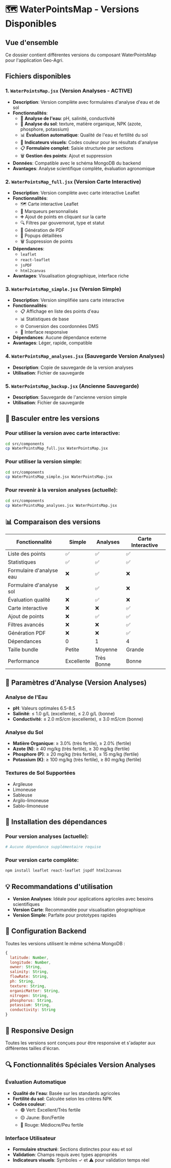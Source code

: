 # 🗺️ WaterPointsMap - Versions Disponibles

## Vue d'ensemble
Ce dossier contient différentes versions du composant WaterPointsMap pour l'application Geo-Agri.

## Fichiers disponibles

### 1. `WaterPointsMap.jsx` (Version Analyses - ACTIVE)
- **Description**: Version complète avec formulaires d'analyse d'eau et de sol
- **Fonctionnalités**:
  - 🧪 **Analyse de l'eau**: pH, salinité, conductivité
  - 🌱 **Analyse du sol**: texture, matière organique, NPK (azote, phosphore, potassium)
  - 📊 **Évaluation automatique**: Qualité de l'eau et fertilité du sol
  - 🎯 **Indicateurs visuels**: Codes couleur pour les résultats d'analyse
  - 📋 **Formulaire complet**: Saisie structurée par sections
  - 🗑️ **Gestion des points**: Ajout et suppression
- **Données**: Compatible avec le schéma MongoDB du backend
- **Avantages**: Analyse scientifique complète, évaluation agronomique

### 2. `WaterPointsMap_full.jsx` (Version Carte Interactive)
- **Description**: Version complète avec carte interactive Leaflet
- **Fonctionnalités**:
  - 🗺️ Carte interactive Leaflet
  - 📍 Marqueurs personnalisés
  - ➕ Ajout de points en cliquant sur la carte
  - 🔍 Filtres par gouvernorat, type et statut
  - 📄 Génération de PDF
  - 💬 Popups détaillées
  - 🗑️ Suppression de points
- **Dépendances**: 
  - `leaflet`
  - `react-leaflet`
  - `jsPDF`
  - `html2canvas`
- **Avantages**: Visualisation géographique, interface riche

### 3. `WaterPointsMap_simple.jsx` (Version Simple)
- **Description**: Version simplifiée sans carte interactive
- **Fonctionnalités**:
  - 📋 Affichage en liste des points d'eau
  - 📊 Statistiques de base
  - 🌐 Conversion des coordonnées DMS
  - 📱 Interface responsive
- **Dépendances**: Aucune dépendance externe
- **Avantages**: Léger, rapide, compatible

### 4. `WaterPointsMap_analyses.jsx` (Sauvegarde Version Analyses)
- **Description**: Copie de sauvegarde de la version analyses
- **Utilisation**: Fichier de sauvegarde

### 5. `WaterPointsMap_backup.jsx` (Ancienne Sauvegarde)
- **Description**: Sauvegarde de l'ancienne version simple
- **Utilisation**: Fichier de sauvegarde

## 🔄 Basculer entre les versions

### Pour utiliser la version avec carte interactive:
```bash
cd src/components
cp WaterPointsMap_full.jsx WaterPointsMap.jsx
```

### Pour utiliser la version simple:
```bash
cd src/components
cp WaterPointsMap_simple.jsx WaterPointsMap.jsx
```

### Pour revenir à la version analyses (actuelle):
```bash
cd src/components
cp WaterPointsMap_analyses.jsx WaterPointsMap.jsx
```

## 📊 Comparaison des versions

| Fonctionnalité | Simple | Analyses | Carte Interactive |
|----------------|--------|----------|-------------------|
| Liste des points | ✅ | ✅ | ✅ |
| Statistiques | ✅ | ✅ | ✅ |
| Formulaire d'analyse eau | ❌ | ✅ | ❌ |
| Formulaire d'analyse sol | ❌ | ✅ | ❌ |
| Évaluation qualité | ❌ | ✅ | ❌ |
| Carte interactive | ❌ | ❌ | ✅ |
| Ajout de points | ❌ | ✅ | ✅ |
| Filtres avancés | ❌ | ❌ | ✅ |
| Génération PDF | ❌ | ❌ | ✅ |
| Dépendances | 0 | 1 | 4 |
| Taille bundle | Petite | Moyenne | Grande |
| Performance | Excellente | Très Bonne | Bonne |

## 🧪 Paramètres d'Analyse (Version Analyses)

### Analyse de l'Eau
- **pH**: Valeurs optimales 6.5-8.5
- **Salinité**: ≤ 1.0 g/L (excellente), ≤ 2.0 g/L (bonne)
- **Conductivité**: ≤ 2.0 mS/cm (excellente), ≤ 3.0 mS/cm (bonne)

### Analyse du Sol
- **Matière Organique**: ≥ 3.0% (très fertile), ≥ 2.0% (fertile)
- **Azote (N)**: ≥ 40 mg/kg (très fertile), ≥ 30 mg/kg (fertile)
- **Phosphore (P)**: ≥ 20 mg/kg (très fertile), ≥ 15 mg/kg (fertile)
- **Potassium (K)**: ≥ 100 mg/kg (très fertile), ≥ 80 mg/kg (fertile)

### Textures de Sol Supportées
- Argileuse
- Limoneuse
- Sableuse
- Argilo-limoneuse
- Sablo-limoneuse

## 🚀 Installation des dépendances

### Pour version analyses (actuelle):
```bash
# Aucune dépendance supplémentaire requise
```

### Pour version carte complète:
```bash
npm install leaflet react-leaflet jspdf html2canvas
```

## 💡 Recommandations d'utilisation

- **Version Analyses**: Idéale pour applications agricoles avec besoins scientifiques
- **Version Carte**: Recommandée pour visualisation géographique
- **Version Simple**: Parfaite pour prototypes rapides

## 🔧 Configuration Backend

Toutes les versions utilisent le même schéma MongoDB :
```javascript
{
  latitude: Number,
  longitude: Number,
  owner: String,
  salinity: String,
  flowRate: String,
  ph: String,
  texture: String,
  organicMatter: String,
  nitrogen: String,
  phosphorus: String,
  potassium: String,
  conductivity: String
}
```

## 📱 Responsive Design

Toutes les versions sont conçues pour être responsive et s'adapter aux différentes tailles d'écran.

## 🔍 Fonctionnalités Spéciales Version Analyses

### Évaluation Automatique
- **Qualité de l'eau**: Basée sur les standards agricoles
- **Fertilité du sol**: Calculée selon les critères NPK
- **Codes couleur**: 
  - 🟢 Vert: Excellent/Très fertile
  - 🟡 Jaune: Bon/Fertile  
  - 🔴 Rouge: Médiocre/Peu fertile

### Interface Utilisateur
- **Formulaire structuré**: Sections distinctes pour eau et sol
- **Validation**: Champs requis avec types appropriés
- **Indicateurs visuels**: Symboles ✓ et ⚠️ pour validation temps réel
